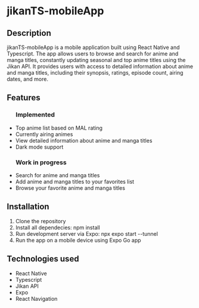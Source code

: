 <h1>jikanTS-mobileApp</h1>
<h2>Description</h2>
jikanTS-mobileApp is a mobile application built using React Native and Typescript. The app allows users to browse and search for anime and manga titles, constantly updating seasonal and top anime titles using the Jikan API. It provides users with access to detailed information about anime and manga titles, including their synopsis, ratings, episode count, airing dates, and more.

<h2>Features</h2>
<ul>
  <h3>Implemented</h3>
  <li>Top anime list based on MAL rating</li>
  <li>Currently airing animes</li>
  <li>View detailed information about anime and manga titles</li>
  <li>Dark mode support</li>
  <h3>Work in progress</h3>
  <li>Search for anime and manga titles</li>
  <li>Add anime and manga titles to your favorites list</li>
  <li>Browse your favorite anime and manga titles</li>
</ul>
<h2>Installation</h2>
<ol>
  <li>Clone the repository</li>
  <li>Install all dependecies: npm install</li>
  <li>Run development server via Expo: npx expo start --tunnel</li>
  <li>Run the app on a mobile device using Expo Go app</li>
</ol>
<h2>Technologies used</h2>
<ul>
  <li>React Native</li>
  <li>Typescript</li>
  <li>Jikan API</li>
  <li>Expo</li>
  <li>React Navigation</li>
</ul>
